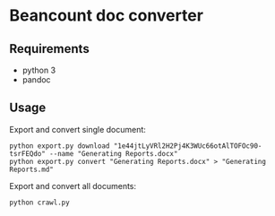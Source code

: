 # Beancount doc converter

## Requirements

* python 3
* pandoc

## Usage

Export and convert single document:

```
python export.py download "1e44jtLyVRl2H2Pj4K3WUc66otAlTOFOc90-tsrFEQdo" --name "Generating Reports.docx"
python export.py convert "Generating Reports.docx" > "Generating Reports.md"
```

Export and convert all documents:

```
python crawl.py
```
